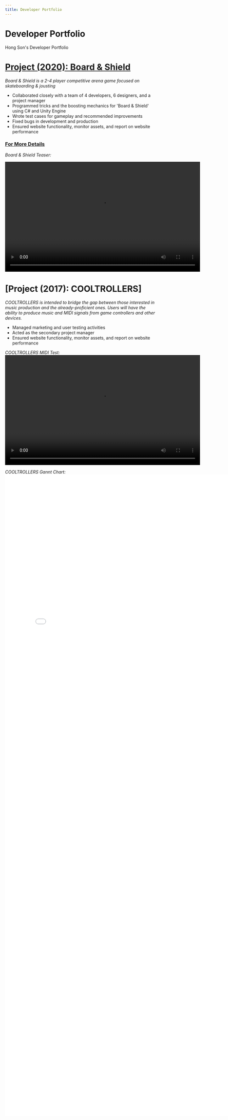 ```yaml
---
title: Developer Portfolio
---
```


# Developer Portfolio
Hong Son's Developer Portfolio

# [Project (2020): Board & Shield](https://www.boardandshield.com)
_Board & Shield is a 2-4 player competitive arena game focused on skateboarding & jousting_

* Collaborated closely with a team of 4 developers, 6 designers, and a project manager
* Programmed tricks and the boosting mechanics for 'Board & Shield' using C# and Unity Engine
* Wrote test cases for gameplay and recommended improvements
* Fixed bugs in development and production 
* Ensured website functionality, monitor assets, and report on website performance  

### [For More Details](https://www.cci.drexel.edu/seniordesign/2019_2020/Board-Shield/Board-Shield-index.html)

_Board & Shield Teaser:_

<video width="640" height="360" controls>
  <source src="boardandshield.mp4" type="video/mp4">
</video>

# [Project (2017): COOLTROLLERS]
_COOLTROLLERS is intended to bridge the gap between those interested in music production
and the already-proficient ones. Users will have the ability to produce music and MIDI
signals from game controllers and other devices._
* Managed marketing and user testing activities
* Acted as the secondary project manager
* Ensured website functionality, monitor assets, and report on website performance


_COOLTROLLERS MIDI Test:_
<video width="640" height="360" controls>
  <source src="midi.mp4" type="video/mp4">
</video>

_COOLTROLLERS Gannt Chart:_
<embed src="ci-103project-gantt.pdf" width="800px" height="2100px"/>